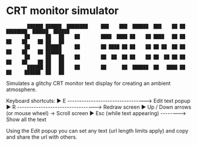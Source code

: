 # CRT monitor simulator

```
        ██████ ██████  ████████     ███    ███  ██████  ███    ██ ██ ████████  ██████  ██████
       ██      ██   ██    ██        ████  ████ ██    ██ ████   ██ ██    ██    ██    ██ ██   ██
       ██      ██████     ██        ██ ████ ██ ██    ██ ██ ██  ██ ██    ██    ██    ██ ██████
       ██      ██   ██    ██        ██  ██  ██ ██    ██ ██  ██ ██ ██    ██    ██    ██ ██   ██
        ██████ ██   ██    ██        ██      ██  ██████  ██   ████ ██    ██     ██████  ██   ██
```

Simulates a glitchy CRT monitor text display for creating an ambient atmosphere.

Keyboard shortcuts:
▶ E ---------------------------------> Edit text popup
▶ R ---------------------------------> Redraw screen
▶ Up / Down arrows (or mouse wheel) -> Scroll screen
▶ Esc (while text appearing) --------> Show all the text

Using the Edit popup you can set any text (url length limits apply) and copy and share the url with others.
